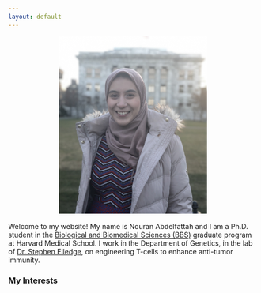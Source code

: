 ```yaml
---
layout: default
---
```


<div style="text-align:center"><img src="images/Nouran.JPG" width="300"></div>

Welcome to my website! My name is Nouran Abdelfattah and I am a Ph.D. student in the [Biological and Biomedical Sciences (BBS)](http://www.hms.harvard.edu/dms/bbs/) graduate program at Harvard Medical School. I work in the Department of Genetics, in the lab of [Dr. Stephen Elledge](https://elledge.hms.harvard.edu/), on engineering T-cells to enhance anti-tumor immunity.

### My Interests



<!-- ![alt text](images/Nouran.JPG) -->
